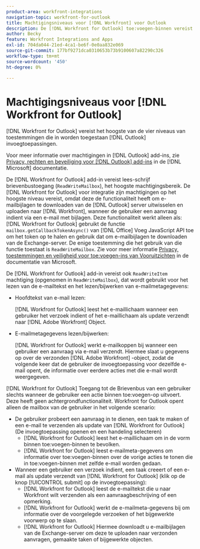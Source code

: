 ```yaml
---
product-area: workfront-integrations
navigation-topic: workfront-for-outlook
title: Machtigingsniveaus voor [!DNL Workfront] voor Outlook
description: De [!DNL Workfront for Outlook] toe:voegen-binnen vereist gelezen/schrijven brievenbustoegang. De [!DNL Workfront for Outlook] de integratie vereist de hoogste niveautoestemmingen omdat het de functionaliteit heeft om e-mailgehechtheid van de server van de Uitwisseling van Vooruitzichten te downloaden en hen te uploaden aan [!DNL Workfront], wanneer de gebruiker een aanvraag indient via een e-mail met bijlagen.
author: Becky
feature: Workfront Integrations and Apps
exl-id: 704da044-21ed-4ca1-be6f-0e0aa832e069
source-git-commit: 177bf9271dca0310653b73b9100607a82290c326
workflow-type: tm+mt
source-wordcount: '450'
ht-degree: 0%

---
```


# Machtigingsniveaus voor [!DNL Workfront for Outlook]

[!DNL Workfront for Outlook] vereist het hoogste van de vier niveaus van toestemmingen die in worden toegestaan [!DNL Outlook] invoegtoepassingen.

Voor meer informatie over machtigingen in [!DNL Outlook] add-ins, zie [Privacy, rechten en beveiliging voor [!DNL Outlook] add-ins](https://docs.microsoft.com/en-us/office/dev/add-ins/outlook/privacy-and-security) in de [!DNL Microsoft] documentatie.

De [!DNL Workfront for Outlook] add-in vereist lees-schrijf brievenbustoegang (`ReadWriteMailbox`), het hoogste machtigingsbereik.
De [!DNL Workfront for Outlook] voor integratie zijn machtigingen op het hoogste niveau vereist, omdat deze de functionaliteit heeft om e-mailbijlagen te downloaden van de [!DNL Outlook] server uitwisselen en uploaden naar [!DNL Workfront], wanneer de gebruiker een aanvraag indient via een e-mail met bijlagen. Deze functionaliteit werkt alleen als: [!DNL Workfront for Outlook] gebruikt de functie `mailbox.getCallbackTokenAsync()` van [!DNL Office] Voeg JavaScript API toe om het token op te halen en gebruik dat om e-mailbijlagen te downloaden van de Exchange-server. De enige toestemming die het gebruik van die functie toestaat is `ReadWriteMailbox`. Zie voor meer informatie [Privacy, toestemmingen en veiligheid voor toe:voegen-ins van Vooruitzichten](https://docs.microsoft.com/en-us/office/dev/add-ins/outlook/privacy-and-security) in de documentatie van Microsoft.

De [!DNL Workfront for Outlook] add-in vereist ook `ReadWriteItem` machtiging (opgenomen in `ReadWriteMailbox`), dat wordt gebruikt voor het lezen van de e-mailtekst en het lezen/bijwerken van e-mailmetagegevens:

* Hoofdtekst van e-mail lezen:

   [!DNL Workfront for Outlook] leest het e-maillichaam wanneer een gebruiker het verzoek indient of het e-maillichaam als update verzendt naar [!DNL Adobe Workfront] Object.
* E-mailmetagegevens lezen/bijwerken:

   [!DNL Workfront for Outlook] werkt e-mailkoppen bij wanneer een gebruiker een aanvraag via e-mail verzendt. Hiermee slaat u gegevens op over de verzonden [!DNL Adobe Workfront] -object, zodat de volgende keer dat de gebruiker de invoegtoepassing voor dezelfde e-mail opent, de informatie over eerdere acties met die e-mail wordt weergegeven.

[!DNL Workfront for Outlook] Toegang tot de Brievenbus van een gebruiker slechts wanneer de gebruiker een actie binnen toe:voegen-op uitvoert. Deze heeft geen achtergrondfunctionaliteit. Workfront for Outlook opent alleen de mailbox van de gebruiker in het volgende scenario:

* De gebruiker probeert een aanvraag in te dienen, een taak te maken of een e-mail te verzenden als update van [!DNL Workfront for Outlook] (De invoegtoepassing openen en een handeling selecteren)
   * [!DNL Workfront for Outlook] leest het e-maillichaam om in de vorm binnen toe:voegen-binnen te bevolken.
   * [!DNL Workfront for Outlook] leest e-mailmeta-gegevens om informatie over toe:voegen-binnen over de vorige acties te tonen die in toe:voegen-binnen met zelfde e-mail worden gedaan.
* Wanneer een gebruiker een verzoek indient, een taak creeert of een e-mail als update verzendt van [!DNL Workfront for Outlook] (klik op de knop [!UICONTROL submit] op de invoegtoepassing):
   * [!DNL Workfront for Outlook] leest de e-mailtekst die u naar Workfront wilt verzenden als een aanvraagbeschrijving of een opmerking.
   * [!DNL Workfront for Outlook] werkt de e-mailmeta-gegevens bij om informatie over de voorgelegde verzoeken of het bijgewerkte voorwerp op te slaan.
   * [!DNL Workfront for Outlook] Hiermee downloadt u e-mailbijlagen van de Exchange-server om deze te uploaden naar verzonden aanvragen, gemaakte taken of bijgewerkte objecten.

